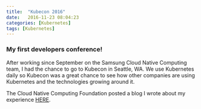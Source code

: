 ```yaml
---
title:  "Kubecon 2016"
date:   2016-11-23 08:04:23
categories: [Kubernetes]
tags: [Kubernetes]
---
```

### My first developers conference!

After working since September on the Samsung Cloud Native Computing team, I had the chance to go to Kubecon in Seattle, WA. We use Kubernetes daily so Kubecon was a great chance to see how other companies are using Kubernetes and the technologies growing around it. 

The Cloud Native Computing Foundation posted a blog I wrote about my experience [HERE](https://www.cncf.io/blog/2016/11/18/diversity-scholarship-series-time-cloudnativecon-2016).